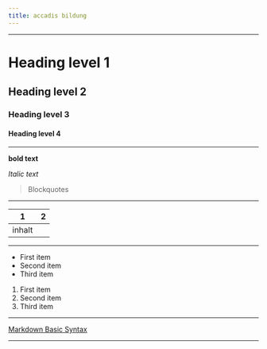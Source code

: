 ```yaml
---
title: accadis bildung
---
```



---


# Heading level 1
## Heading level 2
### Heading level 3
#### Heading level 4


---


**bold text**

*Italic text*

> Blockquotes


---


|1|2|
|---|---|
|inhalt| |


---


- First item
- Second item
- Third item

1. First item
2. Second item
3. Third item


---


[Markdown Basic Syntax](https://www.markdownguide.org/basic-syntax/)


---

